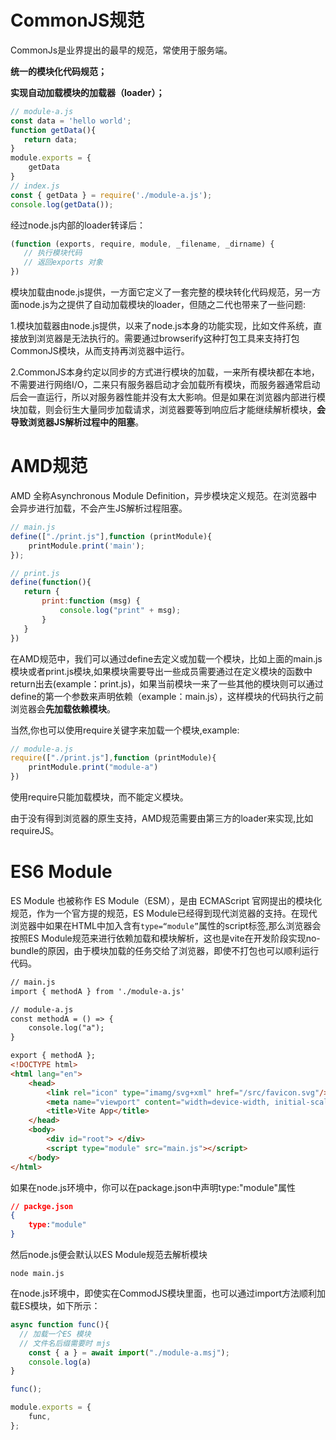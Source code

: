

# CommonJS规范

CommonJs是业界提出的最早的规范，常使用于服务端。

**统一的模块化代码规范；**

**实现自动加载模块的加载器（loader）；**

```js
// module-a.js
const data = 'hello world';
function getData(){
   return data;
}
module.exports = {
    getData
}
// index.js
const { getData } = require('./module-a.js');
console.log(getData());
```

经过node.js内部的loader转译后：

```js
(function (exports, require, module, _filename, _dirname) {
   // 执行模块代码
   // 返回exports 对象
})
```

模块加载由node.js提供，一方面它定义了一套完整的模块转化代码规范，另一方面node.js为之提供了自动加载模块的loader，但随之二代也带来了一些问题:

1.模块加载器由node.js提供，以来了node.js本身的功能实现，比如文件系统，直接放到浏览器是无法执行的。需要通过browserify这种打包工具来支持打包CommonJS模块，从而支持再浏览器中运行。

2.CommonJS本身约定以同步的方式进行模块的加载，一来所有模块都在本地，不需要进行网络I/O，二来只有服务器启动才会加载所有模块，而服务器通常启动后会一直运行，所以对服务器性能并没有太大影响。但是如果在浏览器内部进行模块加载，则会衍生大量同步加载请求，浏览器要等到响应后才能继续解析模块，**会导致浏览器JS解析过程中的阻塞**。

# AMD规范

AMD 全称Asynchronous Module Definition，异步模块定义规范。在浏览器中会异步进行加载，不会产生JS解析过程阻塞。

```js
// main.js
define(["./print.js"],function (printModule){
    printModule.print('main');
});

// print.js
define(function(){
   return {
       print:function (msg) {
           console.log("print" + msg);
       }
   }
})
```

在AMD规范中，我们可以通过define去定义或加载一个模块，比如上面的main.js模块或者print.js模块,如果模块需要导出一些成员需要通过在定义模块的函数中return出去(example：print.js)，如果当前模块一来了一些其他的模块则可以通过define的第一个参数来声明依赖（example：main.js），这样模块的代码执行之前浏览器会**先加载依赖模块**。

当然,你也可以使用require关键字来加载一个模块,example:

```js
// module-a.js
require(["./print.js"],function (printModule){
    printModule.print("module-a")
})
```

使用require只能加载模块，而不能定义模块。

由于没有得到浏览器的原生支持，AMD规范需要由第三方的loader来实现,比如requireJS。

# ES6 Module

ES  Module 也被称作 ES Module（ESM），是由 ECMAScript 官网提出的模块化规范，作为一个官方提的规范，ES Module已经得到现代浏览器的支持。在现代浏览器中如果在HTML中加入含有`type=“module”`属性的script标签,那么浏览器会按照ES Module规范来进行依赖加载和模块解析，这也是vite在开发阶段实现no-bundle的原因，由于模块加载的任务交给了浏览器，即使不打包也可以顺利运行代码。

```html
// main.js
import { methodA } from './module-a.js'

// module-a.js
const methodA = () => {
    console.log("a");
}

export { methodA };
<!DOCTYPE html>
<html lang="en">
    <head>
        <link rel="icon" type="imamg/svg+xml" href="/src/favicon.svg"/>
        <meta name="viewport" content="width=device-width, initial-scale=1.0">
        <title>Vite App</title>
    </head>
    <body>
        <div id="root"> </div>
        <script type="module" src="main.js"></script>
    </body>
</html>
```

如果在node.js环境中，你可以在package.json中声明type:"module"属性

```json
// packge.json
{
    type:"module"
}
```

然后node.js便会默认以ES Module规范去解析模块

```
node main.js
```

在node.js环境中，即使实在CommodJS模块里面，也可以通过import方法顺利加载ES模块，如下所示：

```js
async function func(){
  // 加载一个ES 模块
  // 文件名后缀需要时 mjs
    const { a } = await import("./module-a.msj");
    console.log(a)
}

func();

module.exports = {
    func,
};
```

